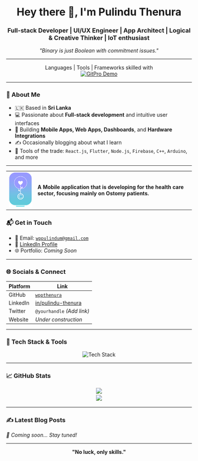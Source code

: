 <h1 align="center">Hey there 👋, I'm Pulindu Thenura</h1>
<h3 align="center"> Full-stack Developer | UI/UX Engineer | App Architect | Logical & Creative Thinker | IoT enthusiast</h3>
<p align="center"><em>"Binary is just Boolean with commitment issues."</em></p>

---

<p align="center">
  Languages | Tools | Frameworks skilled with<br>
  <a href="https://wppthenura.github.io/gitpro/" target="_blank">
    <img src="https://img.shields.io/badge/Live-GitPro-blue?style=for-the-badge&logo=github" alt="GitPro Demo" />
  </a>
  <br/>
</p>

---

### 🧠 About Me

- 🇱🇰 Based in **Sri Lanka**
- 💻 Passionate about **Full-stack development** and intuitive user interfaces
- 📱 Building **Mobile Apps, Web Apps, Dashboards**, and **Hardware Integrations**
- ✍️ Occasionally blogging about what I learn
- 🧰 Tools of the trade: `React.js`, `Flutter`, `Node.js`, `Firebase`, `C++`, `Arduino`, and more

---

<table>
  <tr>
    <td><img src="Logoostocare.png" alt="OstoCare Logo" width="120"/></td>
    <td>
      <strong>A Mobile application that is developing for the health care sector, focusing mainly on Ostomy patients.</strong>
    </td>
  </tr>
</table>

### 📬 Get in Touch

- 📧 Email: [`wppulindum@gmail.com`](mailto:wppulindum@gmail.com)
- 💼 [LinkedIn Profile](https://www.linkedin.com/in/pulindu-thenura-01a70617a/)
- 🌐 Portfolio: _Coming Soon_

---

### 🌐 Socials & Connect

| Platform | Link |
|----------|------|
| GitHub   | [`wppthenura`](https://github.com/wppthenura) |
| LinkedIn | [in/pulindu-thenura](https://www.linkedin.com/in/pulindu-thenura-01a70617a/) |
| Twitter  | `@yourhandle` _(Add link)_ |
| Website  | _Under construction_ |

---

### 🧰 Tech Stack & Tools

<p align="center">
  <img src="https://skillicons.dev/icons?i=html,css,js,ts,react,nodejs,flutter,dart,java,c,cpp,cs,mysql,mongodb,firebase,linux,git,postman,arduino,tailwind,photoshop,illustrator&perline=10" alt="Tech Stack" />
</p>

---

### 📈 GitHub Stats

<p align="center">
  <img src="https://github-readme-stats.vercel.app/api?username=wppthenura&show_icons=true&theme=radical" height="180px"/>
  <br />
  <img src="https://github-readme-stats.vercel.app/api/top-langs/?username=wppthenura&layout=compact&theme=radical" height="140px"/>
</p>

---

### ✍️ Latest Blog Posts

<!-- Replace this with automated GitHub Actions or manual updates -->
_📝 Coming soon... Stay tuned!_

---

<p align="center"><strong>"No luck, only skills."</strong></p>
